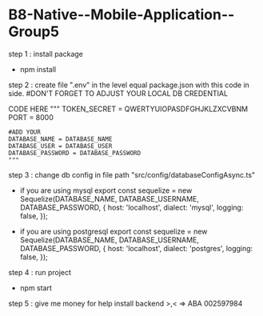 # B8-Native--Mobile-Application--Group5
<!-- To run the project -->
step 1 : install package
- npm install

step 2 : create file ".env" in the level equal package.json with this code in side.
#DON'T FORGET TO ADJUST YOUR LOCAL DB CREDENTIAL

CODE HERE
    """
    TOKEN_SECRET = QWERTYUIOPASDFGHJKLZXCVBNM
    PORT = 8000

    #ADD YOUR
    DATABASE_NAME = DATABASE_NAME
    DATABASE_USER = DATABASE_USER 
    DATABASE_PASSWORD = DATABASE_PASSWORD
    """
step 3 : change db config in file path "src/config/databaseConfigAsync.ts"
- if you are using mysql
export const sequelize = new Sequelize(DATABASE_NAME, DATABASE_USERNAME, DATABASE_PASSWORD, {
  host: 'localhost',
  dialect: 'mysql',
  logging: false,
});

- if you are using postgresql
export const sequelize = new Sequelize(DATABASE_NAME, DATABASE_USERNAME, DATABASE_PASSWORD, {
  host: 'localhost',
  dialect: 'postgres',
  logging: false,
});

step 4 : run project
- npm start

step 5 : give me money for help install backend >,< => ABA 002597984